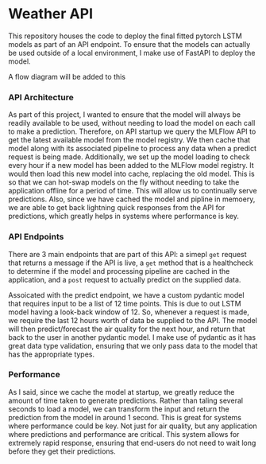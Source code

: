 # Weather API

This repository houses the code to deploy the final fitted pytorch LSTM models as part of an API endpoint. To ensure that the models can actually be used outside of a local environment, I make use of FastAPI to deploy the model.

A flow diagram will be added to this

### API Architecture
As part of this project, I wanted to ensure that the model will always be readily available to be used, without needing to load the model on each call to make a prediction. Therefore, on API startup we query the MLFlow API to get the latest available model from the model registry. We then cache that model along with its associated pipeline to process any data when a predict request is being made. Additionally, we set up the model loading to check every hour if a new model has been added to the MLFlow model registry. It would then load this new model into cache, replacing the old model. This is so that we can hot-swap models on the fly without needing to take the application offline for a period of time. This will allow us to continually serve predictions. Also, since we have cached the model and pipline in memoery, we are able to get back lightning quick responses from the API for predictions, which greatly helps in systems where performance is key. 

### API Endpoints
There are 3 main endpoints that are part of this API: a simepl `get` request that returns a message if the API is live, a `get` method that is a healthcheck to determine if the model and processing pipeline are cached in the application, and a `post` request to actually predict on the supplied data.

Assoicated with the predict endpoint, we have a custom pydantic model that requires input to be a list of 12 time points. This is due to out LSTM model having a look-back window of 12. So, whenever a request is made, we require the last 12 hours worth of data be supplied to the API. The model will then predict/forecast the air quality for the next hour, and return that back to the user in another pydantic model. I make use of pydantic as it has great data type validation, ensuring that we only pass data to the model that has the appropriate types. 

### Performance
As I said, since we cache the model at startup, we greatly reduce the amount of time taken to generate predictions. Rather than taling several seconds to load a model, we can transform the input and return the prediction from the model in around 1 second. This is great for systems where performance could be key. Not just for air quality, but any application where predictions and performance are critical. This system allows for extremely rapid response, ensuring that end-users do not need to wait long before they get their predictions.